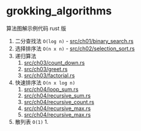 # grokking_algorithms

算法图解示例代码 rust 版

1. 二分查找法 `O(log n)` - [src/ch01/binary_search.rs](src/ch01/binary_search.rs)
2. 选择排序法 `O(n x n)` - [src/ch02/selection_sort.rs](src/ch02/selection_sort.rs)
3. 递归算法
   1. [src/ch03/count_down.rs](src/ch03/count_down.rs)
   2. [src/ch03/greet.rs](src/ch03/greet.rs)
   3. [src/ch03/factorial.rs](src/ch03/factorial.rs)
4. 快速排序法 `O(n x log n)`
   1. [src/ch04/loop_sum.rs](src/ch04/loop_sum.rs)
   2. [src/ch04/recursive_sum.rs](src/ch04/recursive_sum.rs)
   3. [src/ch04/recursive_count.rs](src/ch04/recursive_count.rs)
   4. [src/ch04/recursive_max.rs](src/ch04/recursive_max.rs)
   5. [src/ch04/recursive_max.rs](src/ch04/recursive_max.rs)
5. 散列表 `O(1)`
   1. 